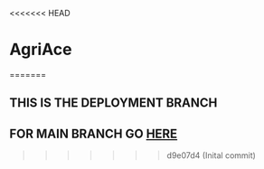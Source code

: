 <<<<<<< HEAD
# AgriAce
=======
## THIS IS THE DEPLOYMENT BRANCH

## FOR MAIN BRANCH GO [HERE](https://github.com/Gladiator07/Harvestify)
>>>>>>> d9e07d4 (Inital commit)
